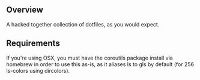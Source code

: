 Overview
--------

A hacked together collection of dotfiles, as you would expect. 

Requirements
------------

If you're using OSX, you must have the coreutils package install via homebrew
in order to use this as-is, as it aliases ls to gls by default (for 256
ls-colors using dircolors).
